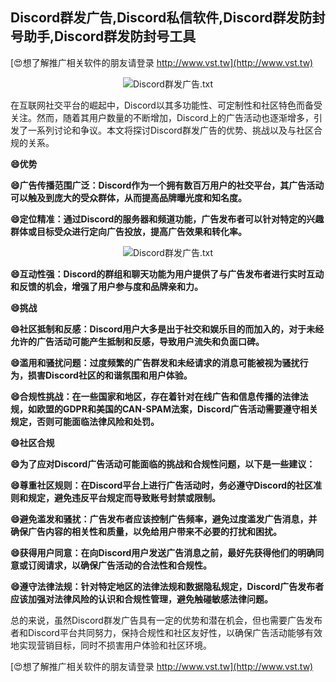 ## **Discord群发广告,Discord私信软件,Discord群发防封号助手,Discord群发防封号工具**

[😍想了解推广相关软件的朋友请登录 http://www.vst.tw](http://www.vst.tw)

 <center><img src="https://vst.tw/MP4/tuiguang/png/7.png" alt="Discord群发广告.txt"></center>

在互联网社交平台的崛起中，Discord以其多功能性、可定制性和社区特色而备受关注。然而，随着其用户数量的不断增加，Discord上的广告活动也逐渐增多，引发了一系列讨论和争议。本文将探讨Discord群发广告的优势、挑战以及与社区合规的关系。

**😄优势**

**😄广告传播范围广泛：Discord作为一个拥有数百万用户的社交平台，其广告活动可以触及到庞大的受众群体，从而提高品牌曝光度和知名度。**

**😄定位精准：通过Discord的服务器和频道功能，广告发布者可以针对特定的兴趣群体或目标受众进行定向广告投放，提高广告效果和转化率。**

 <center><img src="https://vst.tw/MP4/tuiguang/png/4.png" alt="Discord群发广告.txt"></center>

**😄互动性强：Discord的群组和聊天功能为用户提供了与广告发布者进行实时互动和反馈的机会，增强了用户参与度和品牌亲和力。**

**😄挑战**

**😄社区抵制和反感：Discord用户大多是出于社交和娱乐目的而加入的，对于未经允许的广告活动可能产生抵制和反感，导致用户流失和负面口碑。**

**😄滥用和骚扰问题：过度频繁的广告群发和未经请求的消息可能被视为骚扰行为，损害Discord社区的和谐氛围和用户体验。**

**😄合规性挑战：在一些国家和地区，存在着针对在线广告和信息传播的法律法规，如欧盟的GDPR和美国的CAN-SPAM法案，Discord广告活动需要遵守相关规定，否则可能面临法律风险和处罚。**

**😄社区合规**

**😄为了应对Discord广告活动可能面临的挑战和合规性问题，以下是一些建议：**

**😄尊重社区规则：在Discord平台上进行广告活动时，务必遵守Discord的社区准则和规定，避免违反平台规定而导致账号封禁或限制。**

**😄避免滥发和骚扰：广告发布者应该控制广告频率，避免过度滥发广告消息，并确保广告内容的相关性和质量，以免给用户带来不必要的打扰和困扰。**

**😄获得用户同意：在向Discord用户发送广告消息之前，最好先获得他们的明确同意或订阅请求，以确保广告活动的合法性和合规性。**

**😄遵守法律法规：针对特定地区的法律法规和数据隐私规定，Discord广告发布者应该加强对法律风险的认识和合规性管理，避免触碰敏感法律问题。**

总的来说，虽然Discord群发广告具有一定的优势和潜在机会，但也需要广告发布者和Discord平台共同努力，保持合规性和社区友好性，以确保广告活动能够有效地实现营销目标，同时不损害用户体验和社区环境。

[😍想了解推广相关软件的朋友请登录 http://www.vst.tw](http://www.vst.tw)



